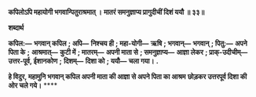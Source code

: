 **कपिलोऽपि महायोगी भगवान्पितुराश्रमात् ।** **मातरं समनुज्ञाप्य प्रागुदीचीं दिशं ययौ ॥ ३३॥** 

**शब्दार्थ** 

**कपिल:—** **भगवान् कपिल** **; अपि—** **निश्चय ही** **; महा-योगी—** **ऋषि** **; भगवान्—** **भगवान्** **; पितु:—** **अपने पिता के** **;** **आश्रमात्—** **कुटी में** **; मातरम्—** **अपनी माता से** **; समनुज्ञाप्य—** **आज्ञा लेकर** **; प्राक्-उदीचीम्—** **उत्तर-पूर्व, ईशानकोण** **;** **दिशम्—** **दिशा को** **; ययौ—** **चला गया।** **.** 

**हे विदुर, महामुनि भगवान् कपिल अपनी माता की आज्ञा से अपने पिता का आश्रम** **छोड़कर उत्तरपूर्व दिशा की ओर चले गये।** **** 